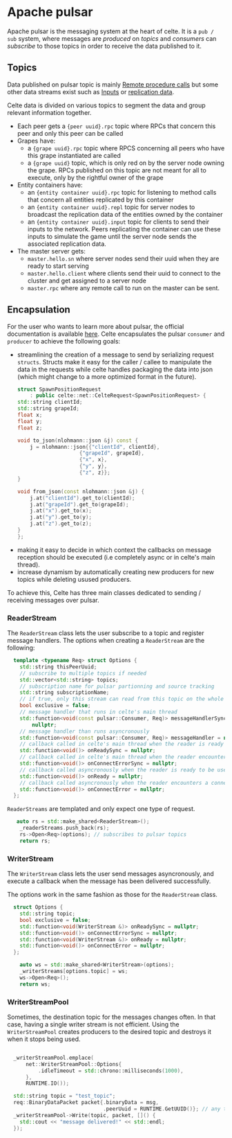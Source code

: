 # Apache pulsar

Apache pulsar is the messaging system at the heart of celte. It is a `pub / sub` system, where messages are *produced* on *topics* and *consumers* can *subscribe* to those topics in order to receive the data published to it.

## Topics

Data published on pulsar topic is mainly [Remote procedure calls](./RPCS.md) but some other data streams exist such as [Inputs](./procedure-inputs.md) or [replication data](./procedure-property-replication.md).

Celte data is divided on various topics to segment the data and group relevant information together.

- Each peer gets a `{peer uuid}.rpc` topic where RPCs that concern this peer and only this peer can be called
- Grapes have:
  - a `{grape uuid}.rpc` topic where RPCS concerning all peers who have this grape instantiated are called
  - a `{grape uuid}` topic, which is only red on by the server node owning the grape. RPCs published on this topic are not meant for all to execute, only by the rightful owner of the grape
- Entity containers have:
  - an `{entity container uuid}.rpc` topic for listening to method calls that concern all entities replicated by this container
  - an `{entity container uuid}.repl` topic for server nodes to broadcast the replication data of the entities owned by the container
  - an `{entity container uuid}.input` topic for clients to send their inputs to the network. Peers replicating the container can use these inputs to simulate the game until the server node sends the associated replication data.
- The master server gets:
  - `master.hello.sn` where server nodes send their uuid when they are ready to start serving
  - `master.hello.client` where clients send their uuid to connect to the cluster and get assigned to a server node
  - `master.rpc` where any remote call to run on the master can be sent.

## Encapsulation

For the user who wants to learn more about pulsar, the official documentation is available [here](https://pulsar.apache.org/docs/4.0.x/).
Celte encapsulates the pulsar `consumer` and `producer` to achieve the following goals:
- streamlining the creation of a message to send by serializing request `structs`. Structs make it easy for the caller / callee to manipulate the data in the requests while celte handles packaging the data into json (which might change to a more optimized format in the future).
    ```c++
    struct SpawnPositionRequest
        : public celte::net::CelteRequest<SpawnPositionRequest> {
    std::string clientId;
    std::string grapeId;
    float x;
    float y;
    float z;

    void to_json(nlohmann::json &j) const {
        j = nlohmann::json{{"clientId", clientId},
                        {"grapeId", grapeId},
                        {"x", x},
                        {"y", y},
                        {"z", z}};
    }

    void from_json(const nlohmann::json &j) {
        j.at("clientId").get_to(clientId);
        j.at("grapeId").get_to(grapeId);
        j.at("x").get_to(x);
        j.at("y").get_to(y);
        j.at("z").get_to(z);
    }
    };
    ```
- making it easy to decide in which context the callbacks on message reception should be executed (i.e completely async or in celte's main thread).
- increase dynamism by automatically creating new producers for new topics while deleting usused producers.

To achieve this, Celte has three main classes dedicated to sending / receiving messages over pulsar.

### ReaderStream

The `ReaderStream` class lets the user subscribe to a topic and register message handlers.
The options when creating a `ReaderStream` are the following:

```c++
  template <typename Req> struct Options {
    std::string thisPeerUuid;
    // subscribe to multiple topics if needed
    std::vector<std::string> topics;
    // subscription name for pulsar partionning and source tracking
    std::string subscriptionName;
    // if true, only this stream can read from this topic on the whole network
    bool exclusive = false;
    // message handler that runs in celte's main thread
    std::function<void(const pulsar::Consumer, Req)> messageHandlerSync =
        nullptr;
    // message handler than runs asyncronously
    std::function<void(const pulsar::Consumer, Req)> messageHandler = nullptr;
    // callback called in celte's main thread when the reader is ready to be used
    std::function<void()> onReadySync = nullptr;
    // callback called in celte's main thread when the reader encounters a connection error
    std::function<void()> onConnectErrorSync = nullptr;
    // callback called asyncronously when the reader is ready to be used.
    std::function<void()> onReady = nullptr;
    // callback called asyncronously when the reader encounters a connection error.
    std::function<void()> onConnectError = nullptr;
  };
```

`ReaderStreams` are templated and only expect one type of request.

```c++
   auto rs = std::make_shared<ReaderStream>();
    _readerStreams.push_back(rs);
    rs->Open<Req>(options); // subscribes to pulsar topics
    return rs;
```

### WriterStream

The `WriterStream` class lets the user send messages asyncronously, and execute a callback when the message has been delivered successfully.

The options work in the same fashion as those for the `ReaderStream` class.

```c++
  struct Options {
    std::string topic;
    bool exclusive = false;
    std::function<void(WriterStream &)> onReadySync = nullptr;
    std::function<void()> onConnectErrorSync = nullptr;
    std::function<void(WriterStream &)> onReady = nullptr;
    std::function<void()> onConnectError = nullptr;
  };

    auto ws = std::make_shared<WriterStream>(options);
    _writerStreams[options.topic] = ws;
    ws->Open<Req>();
    return ws;
```

### WriterStreamPool

Sometimes, the destination topic for the messages changes often. In that case, having a single writer stream is not efficient. Using the `WriterStreamPool` creates producers to the desired topic and destroys it when it stops being used.

```c++

  _writerStreamPool.emplace(
      net::WriterStreamPool::Options{
          .idleTimeout = std::chrono::milliseconds(1000),
      },
      RUNTIME.IO());

  std::string topic = "test_topic";
  req::BinaryDataPacket packet{.binaryData = msg,
                               .peerUuid = RUNTIME.GetUUID()}; // any type inheriting from CelteRequest can be used
  _writerStreamPool->Write(topic, packet, []() {
    std::cout << "message delivered!" << std::endl;
  });
```